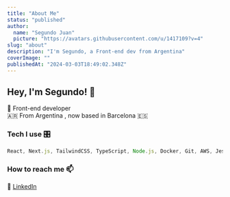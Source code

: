 ```yaml
---
title: "About Me"
status: "published"
author:
  name: "Segundo Juan"
  picture: "https://avatars.githubusercontent.com/u/1417109?v=4"
slug: "about"
description: "I'm Segundo, a Front-end dev from Argentina"
coverImage: ""
publishedAt: "2024-03-03T18:49:02.348Z"
---
```


## Hey, I'm Segundo! 👋

🤖 Front-end developer \
🇦🇷 From Argentina ️, now based in Barcelona 🇪🇸

### Tech I use 🎛️

```js
React, Next.js, TailwindCSS, TypeScript, Node.js, Docker, Git, AWS, Jest, Vitest, MongoDB, MySQL, React Native, Figma ...
```

### How to reach me 📫

💼 [LinkedIn](https://www.linkedin.com/in/segundojuan)
